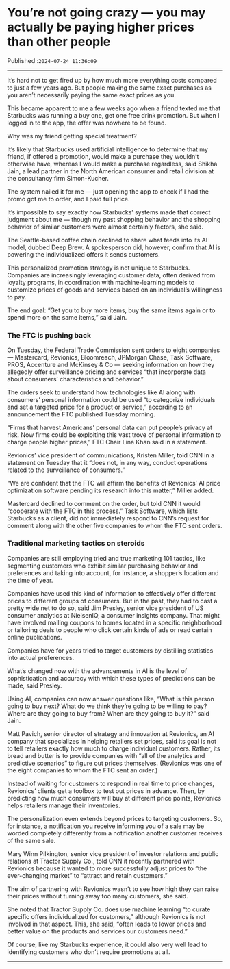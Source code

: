 # You’re not going crazy — you may actually be paying higher prices than other people

Published :`2024-07-24 11:36:09`

---

It’s hard not to get fired up by how much more everything costs compared to just a few years ago. But people making the same exact purchases as you aren’t necessarily paying the same exact prices as you.

This became apparent to me a few weeks ago when a friend texted me that Starbucks was running a buy one, get one free drink promotion. But when I logged in to the app, the offer was nowhere to be found.

Why was my friend getting special treatment?

It’s likely that Starbucks used artificial intelligence to determine that my friend, if offered a promotion, would make a purchase they wouldn’t otherwise have, whereas I would make a purchase regardless, said Shikha Jain, a lead partner in the North American consumer and retail division at the consultancy firm Simon-Kucher.

The system nailed it for me — just opening the app to check if I had the promo got me to order, and I paid full price.

It’s impossible to say exactly how Starbucks’ systems made that correct judgment about me — though my past shopping behavior and the shopping behavior of similar customers were almost certainly factors, she said.

The Seattle-based coffee chain declined to share what feeds into its AI model, dubbed Deep Brew. A spokesperson did, however, confirm that AI is powering the individualized offers it sends customers.

This personalized promotion strategy is not unique to Starbucks. Companies are increasingly leveraging customer data, often derived from loyalty programs, in coordination with machine-learning models to customize prices of goods and services based on an individual’s willingness to pay.

The end goal: “Get you to buy more items, buy the same items again or to spend more on the same items,” said Jain.

### The FTC is pushing back

On Tuesday, the Federal Trade Commission sent orders to eight companies — Mastercard, Revionics, Bloomreach, JPMorgan Chase, Task Software, PROS, Accenture and McKinsey & Co — seeking information on how they allegedly offer surveillance pricing and services “that incorporate data about consumers’ characteristics and behavior.”

The orders seek to understand how technologies like AI along with consumers’ personal information could be used “to categorize individuals and set a targeted price for a product or service,” according to an announcement the FTC published Tuesday morning.

“Firms that harvest Americans’ personal data can put people’s privacy at risk. Now firms could be exploiting this vast trove of personal information to charge people higher prices,”  FTC Chair Lina Khan said in a statement.

Revionics’ vice president of communications, Kristen Miller, told CNN in a statement on Tuesday that it “does not, in any way, conduct operations related to the surveillance of consumers.”

“We are confident that the FTC will affirm the benefits of Revionics’ AI price optimization software pending its research into this matter,” Miller added.

Mastercard declined to comment on the order, but told CNN it would “cooperate with the FTC in this process.” Task Software, which lists Starbucks as a client, did not immediately respond to CNN’s request for comment along with the other five companies to whom the FTC sent orders.

### Traditional marketing tactics on steroids

Companies are still employing tried and true marketing 101 tactics, like segmenting customers who exhibit similar purchasing behavior and preferences and taking into account, for instance, a shopper’s location and the time of year.

Companies have used this kind of information to effectively offer different prices to different groups of consumers. But in the past, they had to cast a pretty wide net to do so, said Jim Presley, senior vice president of US consumer analytics at NielsenIQ, a consumer insights company. That might have involved mailing coupons to homes located in a specific neighborhood or tailoring deals to people who click certain kinds of ads or read certain online publications.

Companies have for years tried to target customers by distilling statistics into actual preferences.

What’s changed now with the advancements in AI is the level of sophistication and accuracy with which these types of predictions can be made, said Presley.

Using AI, companies can now answer questions like, “What is this person going to buy next? What do we think they’re going to be willing to pay? Where are they going to buy from? When are they going to buy it?” said Jain.

Matt Pavich, senior director of strategy and innovation at Revionics, an AI company that specializes in helping retailers set prices, said its goal is not to tell retailers exactly how much to charge individual customers. Rather, its bread and butter is to provide companies with “all of the analytics and predictive scenarios” to figure out prices themselves. (Revionics was one of the eight companies to whom the FTC sent an order.)

Instead of waiting for customers to respond in real time to price changes, Revionics’ clients get a toolbox to test out prices in advance. Then, by predicting how much consumers will buy at different price points, Revionics helps retailers manage their inventories.

The personalization even extends beyond prices to targeting customers. So, for instance, a notification you receive informing you of a sale may be worded completely differently from a notification another customer receives of the same sale.

Mary Winn Pilkington, senior vice president of investor relations and public relations at Tractor Supply Co., told CNN it recently partnered with Revionics because it wanted to more successfully adjust prices to “the ever-changing market” to “attract and retain customers.”

The aim of partnering with Revionics wasn’t to see how high they can raise their prices without turning away too many customers, she said.

She noted that Tractor Supply Co. does use machine learning “to curate specific offers individualized for customers,” although Revionics is not involved in that aspect. This, she said, “often leads to lower prices and better value on the products and services our customers need.”

Of course, like my Starbucks experience, it could also very well lead to identifying customers who don’t require promotions at all.

---

